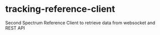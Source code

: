 # tracking-reference-client
Second Spectrum Reference Client to retrieve data from websocket and REST API

